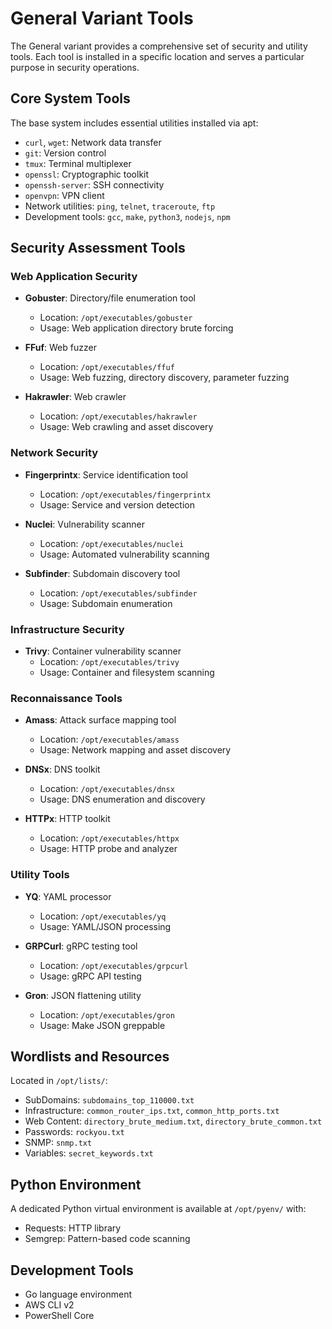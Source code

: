 # General Variant Tools

The General variant provides a comprehensive set of security and utility tools. Each tool is installed in a specific location and serves a particular purpose in security operations.

## Core System Tools

The base system includes essential utilities installed via apt:
- `curl`, `wget`: Network data transfer
- `git`: Version control
- `tmux`: Terminal multiplexer
- `openssl`: Cryptographic toolkit
- `openssh-server`: SSH connectivity
- `openvpn`: VPN client
- Network utilities: `ping`, `telnet`, `traceroute`, `ftp`
- Development tools: `gcc`, `make`, `python3`, `nodejs`, `npm`

## Security Assessment Tools

### Web Application Security

- **Gobuster**: Directory/file enumeration tool
  - Location: `/opt/executables/gobuster`
  - Usage: Web application directory brute forcing

- **FFuf**: Web fuzzer
  - Location: `/opt/executables/ffuf`
  - Usage: Web fuzzing, directory discovery, parameter fuzzing

- **Hakrawler**: Web crawler
  - Location: `/opt/executables/hakrawler`
  - Usage: Web crawling and asset discovery

### Network Security

- **Fingerprintx**: Service identification tool
  - Location: `/opt/executables/fingerprintx`
  - Usage: Service and version detection

- **Nuclei**: Vulnerability scanner
  - Location: `/opt/executables/nuclei`
  - Usage: Automated vulnerability scanning

- **Subfinder**: Subdomain discovery tool
  - Location: `/opt/executables/subfinder`
  - Usage: Subdomain enumeration

### Infrastructure Security

- **Trivy**: Container vulnerability scanner
  - Location: `/opt/executables/trivy`
  - Usage: Container and filesystem scanning

### Reconnaissance Tools

- **Amass**: Attack surface mapping tool
  - Location: `/opt/executables/amass`
  - Usage: Network mapping and asset discovery

- **DNSx**: DNS toolkit
  - Location: `/opt/executables/dnsx`
  - Usage: DNS enumeration and discovery

- **HTTPx**: HTTP toolkit
  - Location: `/opt/executables/httpx`
  - Usage: HTTP probe and analyzer

### Utility Tools

- **YQ**: YAML processor
  - Location: `/opt/executables/yq`
  - Usage: YAML/JSON processing

- **GRPCurl**: gRPC testing tool
  - Location: `/opt/executables/grpcurl`
  - Usage: gRPC API testing

- **Gron**: JSON flattening utility
  - Location: `/opt/executables/gron`
  - Usage: Make JSON greppable

## Wordlists and Resources

Located in `/opt/lists/`:
- SubDomains: `subdomains_top_110000.txt`
- Infrastructure: `common_router_ips.txt`, `common_http_ports.txt`
- Web Content: `directory_brute_medium.txt`, `directory_brute_common.txt`
- Passwords: `rockyou.txt`
- SNMP: `snmp.txt`
- Variables: `secret_keywords.txt`

## Python Environment

A dedicated Python virtual environment is available at `/opt/pyenv/` with:
- Requests: HTTP library
- Semgrep: Pattern-based code scanning

## Development Tools

- Go language environment
- AWS CLI v2
- PowerShell Core
